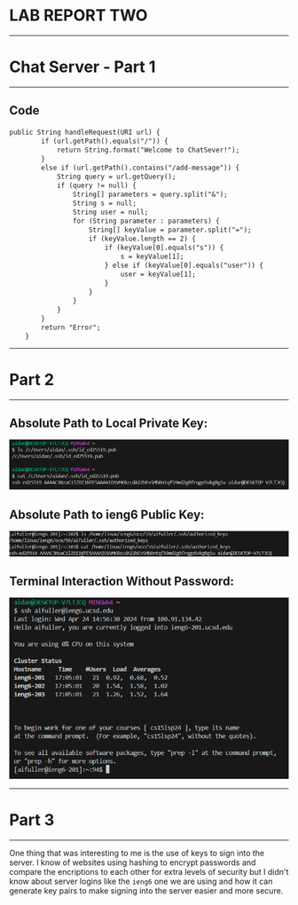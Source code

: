 # LAB REPORT TWO
---
# Chat Server - Part 1 
---
## Code
```
public String handleRequest(URI url) {
        if (url.getPath().equals("/")) {
            return String.format("Welcome to ChatSever!");
        }
        else if (url.getPath().contains("/add-message")) {
            String query = url.getQuery();
            if (query != null) {
                String[] parameters = query.split("&");
                String s = null;
                String user = null;
                for (String parameter : parameters) {
                    String[] keyValue = parameter.split("=");
                    if (keyValue.length == 2) {
                        if (keyValue[0].equals("s")) {
                            s = keyValue[1];
                        } else if (keyValue[0].equals("user")) {
                            user = keyValue[1];
                        }
                    }
                }
            }
        }
        return "Error";
    }
```

---
# Part 2 
---
## Absolute Path to Local Private Key: 
![LocalKey](Screenshot_LocalKey) <br>

## Absolute Path to ieng6 Public Key:
![RemoteKey](Screenshot_RemoteKey) <br>

## Terminal Interaction Without Password: 
![Login](Screenshot_Login) <br>

---
# Part 3
---
One thing that was interesting to me is the use of keys to sign into the server. I know of websites using hashing to encrypt passwords and compare the encriptions to each other for extra levels of security but I didn't know about server logins like the `ieng6` one we are using and how it can generate key pairs to make signing into the server easier and more secure. 



